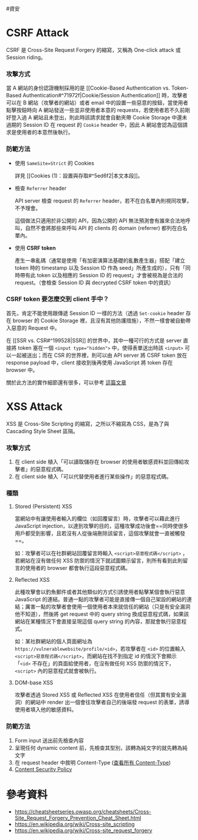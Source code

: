 #資安

# CSRF Attack

CSRF 是 Cross-Site Request Forgery 的縮寫，又稱為 One-click attack 或 Session riding。

### 攻擊方式

當 A 網站的身份認證機制採用的是 [[Cookie-Based Authentication vs. Token-Based Authentication#^71972f|Cookie/Session Authentication]] 時，攻擊者可以在 B 網站（攻擊者的網站）或者 email 中的設置一些惡意的按鈕，當使用者點擊按鈕時向 A 網站發送一些並非使用者本意的 requests，若使用者若不久前剛好登入過 A 網站且未登出，則此時該請求就會自動夾帶 Cookie Storage 中還未過期的 Session ID 在 request 的 `Cookie` header 中，因此 A 網站會認為這個請求是使用者的本意然後執行。

### 防範方法

- 使用 `SameSite=Strict` 的 Cookies

    詳見 [[Cookies (1)：設置與存取#^5ed6f2|本文本段]]。

- 檢查 `Referrer` header

    API server 檢查 request 的 `Referrer` header，若不在白名單內則視同攻擊，不予理會。

    這個做法只適用於非公開的 API，因為公開的 API 無法預測會有誰來合法地呼叫，自然不會將那些來呼叫 API 的 clients 的 domain (referrer) 都列在白名單內。

- 使用 **CSRF token**

    產生一串亂碼（通常是使用「有加密演算法基礎的亂數產生器」搭配「建立 token 時的 timestamp 以及 Session ID 作為 seed」所產生成的），只有「同時帶有此 token 以及相應的 Session ID 的 request」才會被視為是合法的 request。（會檢查 Session ID 與 decrypted CSRF token 中的資訊）

### CSRF token 要怎麼交到 client 手中？

首先，肯定不能使用跟傳遞 Session ID 一樣的方法（透過 `Set-cookie` header 存在 browser 的 Cookie Storage 裡，且沒有其他防護措施），不然一樣會被自動帶入惡意的 Request 中。

在 [[SSR vs. CSR#^199528|SSR]] 的世界中，其中一種可行的方式是 server 直接將 token 塞在一個 `<input type="hidden">` 中，使得表單送出時該 `<input>` 可以一起被送出；而在 CSR 的世界裡，則可以由 API server 將 CSRF token 放在 response payload 中，client 接收到後再使用 JavaScript 將 token 存在 browser 中。

關於此方法的實作細節還有很多，可以參考 [這篇文章](https://cheatsheetseries.owasp.org/cheatsheets/Cross-Site_Request_Forgery_Prevention_Cheat_Sheet.html)

# XSS Attack

XSS 是 Cross-Site Scripting 的縮寫，之所以不縮寫為 CSS，是為了與 Cascading Style Sheet 區隔。

### 攻擊方式

1. 在 client side 植入「可以讀取儲存在 browser 的使用者敏感資料並回傳給攻擊者」的惡意程式碼。
2. 在 client side 植入「可以代替使用者進行某些操作」的惡意程式碼。

### 種類

1. Stored (Persistent) XSS

    當網站中有讓使用者輸入的欄位（如回覆留言）時，攻擊者可以藉此進行 JavaScript injection，以達到攻擊的目的，這種攻擊成功後會==同時使很多用戶都受到影響，且若沒有人從後端刪除該留言，這個攻擊就會一直被觸發==。

    如：攻擊者可以在社群網站回覆留言時輸入 `<script>惡意程式碼</script>` ，若網站在沒有做任何 XSS 防禦的情況下就試圖顯示留言，則所有看到此則留言的使用者的 browser 都會執行這段惡意程式碼。

2. Reflected XSS

    此種攻擊會以釣魚郵件或者其他類似的方式引誘使用者點擊某個會執行惡意 JavaScript 的連結。普通一點的攻擊者可能是直接傳一個自己架設的網站的連結；厲害一點的攻擊者會使用一個使用者本來就信任的網站（只是有安全漏洞他不知道），然後將 get request 中的 query string 換成惡意程式碼，如果該網站在某種情況下會直接呈現這個 query string 的內容，那就會執行惡意程式。

    如：某社群網站的個人頁面網址為 `https://vulnerablewebsite/profile/<id>`，若攻擊者在 `<id>` 的位置輸入 `<script>惡意程式碼</script>`，而網站在找不到指定 id 的情況下會顯示「`<id>` 不存在」的頁面給使用者，在沒有做任何 XSS 防禦的情況下， `<script>` 內的惡意程式就會被執行。

3. DOM-base XSS

    攻擊者透過 Stored XSS 或 Reflected XSS 在使用者信任（但其實有安全漏洞）的網站中 render 出一個會往攻擊者自己的後端發 request 的表單，誘導使用者填入他的敏感資料。

### 防範方法

1. Form input 送出前先檢查內容
2. 呈現任何 dynamic content 前，先檢查其型別，該轉為純文字的就先轉為純文字
3. 在 request header 中敘明 Content-Type ([查看所有 Content-Type](https://www.iana.org/assignments/media-types/media-types.xhtml))
4. [Content Security Policy](https://developer.mozilla.org/en-US/docs/Web/HTTP/CSP)

# 參考資料

- <https://cheatsheetseries.owasp.org/cheatsheets/Cross-Site_Request_Forgery_Prevention_Cheat_Sheet.html>
- <https://en.wikipedia.org/wiki/Cross-site_scripting>
- <https://en.wikipedia.org/wiki/Cross-site_request_forgery>
